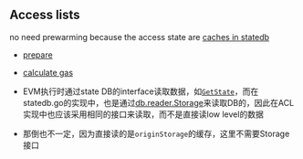 ## Access lists
no need prewarming because the access state are [caches in statedb](https://github.com/ethereum/go-ethereum/blob/c1ff2d8ba973f9f7ebfbf45e3c36f8d3299846ba/core/state/statedb.go#L91)

- [prepare](https://github.com/ethereum/go-ethereum/blob/c1ff2d8ba973f9f7ebfbf45e3c36f8d3299846ba/core/state/statedb.go#L1370)
- [calculate gas](https://github.com/ethereum/go-ethereum/blob/f808d7357ed4076b224a8c6fe47893ce022f9409/core/vm/operations_acl.go#L171)

- EVM执行时通过state DB的interface读取数据，如[`GetState`](https://github.com/dajuguan/go-ethereum/blob/851542857cca75c731bd82bfa49fd4eadea033aa/core/vm/instructions.go#L521)，而在statedb.go的实现中，也是通过[db.reader.Storage](https://github.com/dajuguan/go-ethereum/blob/851542857cca75c731bd82bfa49fd4eadea033aa/core/state/state_object.go#L193)来读取DB的，因此在ACL实现中也应该采用相同的接口来读取，而不是直接读low level的数据
- 那倒也不一定，因为直接读的是`originStorage`的缓存，这里不需要Storage接口